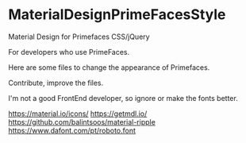 # MaterialDesignPrimeFacesStyle
Material Design for Primefaces CSS/jQuery

For developers who use PrimeFaces.

Here are some files to change the appearance of Primefaces.

Contribute, improve the files.

I'm not a good FrontEnd developer, so ignore or make the fonts better.


https://material.io/icons/
https://getmdl.io/
https://github.com/balintsoos/material-ripple
https://www.dafont.com/pt/roboto.font
